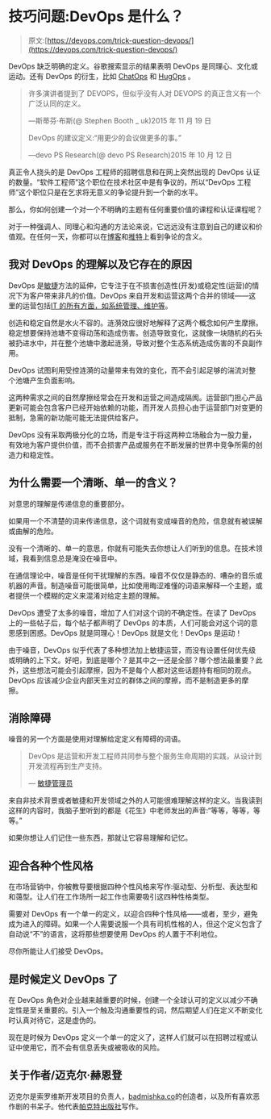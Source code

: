 # 技巧问题:DevOps 是什么？

> 原文:[https://devops.com/trick-question-devops/](https://devops.com/trick-question-devops/)

DevOps 缺乏明确的定义。谷歌搜索显示的结果表明 DevOps 是同理心、文化或运动。还有 DevOps 的衍生，比如 [ChatOps](https://speakerdeck.com/jnewland/chatops-at-github) 和 [HugOps](https://www.pagerduty.com/blog/hugops-in-practice/) 。

> 许多演讲者提到了 DEVOPS，但似乎没有人对 DEVOPS 的真正含义有一个广泛认同的定义。
> 
> —斯蒂芬·布斯(@ Stephen Booth _ uk)2015 年 11 月 19 日
> 
> DevOps 的建议定义:“用更少的会议做更多的事。”
> 
> —devo PS Research(@ devo PS Research)2015 年 10 月 12 日

真正令人挠头的是 DevOps 工程师的招聘信息和在网上突然出现的 DevOps 认证的数量。“软件工程师”这个职位在技术社区中是有争议的，所以“DevOps 工程师”这个职位只是在乞求将无意义的争论提升到一个新的水平。

那么，你如何创建一个对一个不明确的主题有任何重要价值的课程和认证课程呢？

对于一种强调人、同理心和沟通的方法论来说，它远远没有注意到自己的建议和价值观。在任何一天，你都可以在[博客](https://www.packtpub.com/books/content/devops-engineering-and-full-stack-development/?utm_source=outreach&utm_medium=referral&utm_campaign=DevOps)和[推特](https://twitter.com/search?q=devops%20definition&src=typd)上看到争论的含义。

## 我对 DevOps 的理解以及它存在的原因

DevOps 是[敏捷](http://www.agilemanifesto.org/principles.html)方法的延伸，它专注于在不损害创造性(开发)或稳定性(运营)的情况下为客户带来非凡的价值。DevOps 来自开发和运营这两个合并的领域——这里的运营包括[IT 的所有方面，如系统管理、维护等](https://www.packtpub.com/networking-and-servers/practical-devops/?utm_source=outreach&utm_medium=referral&utm_campaign=DevOps)。

创造和稳定自然是水火不容的。涟漪效应很好地解释了这两个概念如何产生摩擦。稳定想要保持池塘不变得动荡和造成伤害。创造导致变化，这就像一块随机的石头被扔进水中，并在整个池塘中激起涟漪，导致对整个生态系统造成伤害的不良副作用。

DevOps 试图利用受控涟漪的动量带来有效的变化，而不会引起足够的湍流对整个池塘产生负面影响。

这两种需求之间的自然摩擦经常会在开发和运营之间造成隔阂。运营部门担心产品更新可能会包含客户已经开始依赖的功能，而开发人员担心由于运营部门对变更的抵制，急需的新功能可能无法提供给客户。

DevOps 没有采取两极分化的立场，而是专注于将这两种立场融合为一股力量，有效地为客户提供价值，而不会损害产品或服务在不断发展的世界中竞争所需的创造力和稳定性。

## 为什么需要一个清晰、单一的含义？

对意思的理解是传递信息的重要部分。

如果用一个不清楚的词来传递信息，这个词就有变成噪音的危险，信息就有被误解或曲解的危险。

没有一个清晰的、单一的意思，你就有可能失去你想让人们听到的信息。在技术领域，我看到信息总是淹没在噪音中。

在通信理论中，噪音是任何干扰理解的东西。噪音不仅仅是静态的、嘈杂的音乐或机器的声音。制造噪音可能很简单，比如使用晦涩难懂的词语来解释一个主题，或者提供一个模糊的定义来混淆对给定主题的理解。

DevOps 遭受了太多的噪音，增加了人们对这个词的不确定性。在读了 DevOps 上的一些帖子后，每个帖子都声明了 DevOps 的本质，人们可能会对这个词的意思感到困惑。DevOps 就是同理心！DevOps 就是文化！DevOps 是运动！

由于噪音，DevOps 似乎代表了多种想法加上敏捷运营，而没有设置任何优先级或明确的上下文。好吧，到底是哪个？是其中之一还是全部？哪个想法最重要？此外，这些想法可能会引起摩擦，因为不是每个人都对这些话题持有相同的观点。DevOps 应该减少企业内部天生对立的群体之间的摩擦，而不是制造更多的摩擦。

## 消除障碍

噪音的另一个方面是使用对理解给定定义有障碍的词语。

> DevOps 是运营和开发工程师共同参与整个服务生命周期的实践，从设计到开发流程再到生产支持。
> 
> — [敏捷管理员](http://theagileadmin.com/what-is-devops/)

来自非技术背景或者敏捷和开发领域之外的人可能很难理解这样的定义。当我读到这样的内容时，我脑子里听到的都是《花生》中老师发出的声音:“等等，等等，等等。”

如果你想让人们记住一些东西，那就让它容易理解和记忆。

## 迎合各种个性风格

在市场营销中，你被教导要根据四种个性风格来写作:驱动型、分析型、表达型和和蔼型。让人们在工作场所一起工作也需要吸引这四种性格类型。

需要对 DevOps 有一个单一的定义，以迎合四种个性风格——或者，至少，避免成为进入的障碍。如果一个人需要说服一个具有司机性格的人，但这个定义包含了自动说“不”的语言，这将那些想要使用 DevOps 的人置于不利地位。

尽你所能让人们接受 DevOps。

## 是时候定义 DevOps 了

在 DevOps 角色对企业越来越重要的时候，创建一个全球认可的定义以减少不确定性是至关重要的。引入一个触及沟通重要性的词，然后期望人们在定义不断变化时认真对待它，这是虚伪的。

现在是时候为 DevOps 定义一个单一的定义了，这样人们就可以在招聘过程或认证中使用它，而不会有信息丢失或被吸收的风险。

## 关于作者/迈克尔·赫恩登

迈克尔是索罗维斯开发项目的负责人，[badmishka.co](http://badmishka.co/)的创造者，以及所有喜欢恶作剧的书呆子。他代表[帕克特出版社](https://www.packtpub.com/?utm_source=outreach&utm_medium=referral&utm_campaign=DevOps)写作。